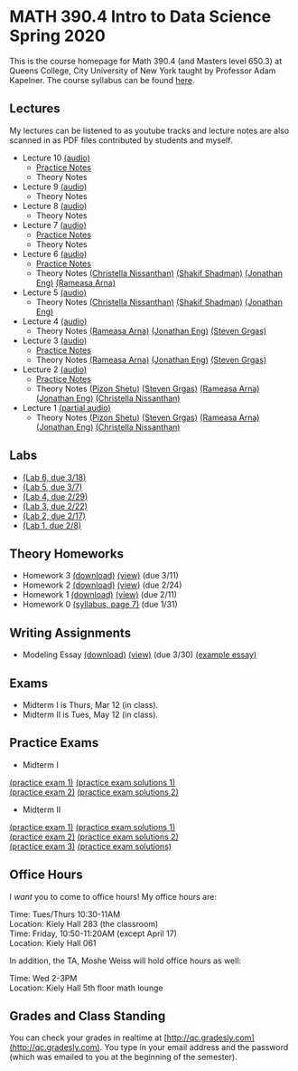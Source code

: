 # MATH 390.4 Intro to Data Science Spring 2020

This is the course homepage for Math 390.4 (and Masters level 650.3) at Queens College, City University of New York taught by Professor Adam Kapelner. The course syllabus can be found [here](https://github.com/kapelner/QC_Math_390.4_Spring_2020/blob/master/syllabus/syllabus.pdf).

## Lectures

My lectures can be listened to as youtube tracks and lecture notes are also scanned in as PDF files contributed by students and myself.

<!-- 
* Lecture 26 [(audio)](https://youtu.be/)
  - [Practice Notes](https://github.com/kapelner/QC_Math_390.4_Spring_2020/blob/master/practice_lectures/lec14.Rmd)
  - Theory Notes [(Prof)](https://github.com/kapelner/QC_Math_390.4_Spring_2020/blob/master/lectures/lec26kap.pdf)
* Lecture 25 [(audio)](https://youtu.be/)
  - Theory Notes [(Prof)](https://github.com/kapelner/QC_Math_390.4_Spring_2020/blob/master/lectures/lec25kap.pdf)
* Lecture 24 [(audio)](https://youtu.be/)
  - [Practice Notes](https://github.com/kapelner/QC_Math_390.4_Spring_2020/blob/master/practice_lectures/lec13.Rmd) 
  - Theory Notes [(Prof)](https://github.com/kapelner/QC_Math_390.4_Spring_2020/blob/master/lectures/lec24kap.pdf) 
* Lecture 23 [(audio)](https://youtu.be/)
  - Theory Notes [(Prof)](https://github.com/kapelner/QC_Math_390.4_Spring_2020/blob/master/lectures/lec23kap.pdf)
* Lecture 22 [(audio)](https://youtu.be/)
  - [Practice Notes](https://github.com/kapelner/QC_Math_390.4_Spring_2020/blob/master/practice_lectures/lec12.Rmd)
  - Theory Notes [(Jan Bazant)](https://github.com/kapelner/QC_Math_390.4_Spring_2020/blob/master/lectures/lec22bazant.pdf) [(Prof)](https://github.com/kapelner/QC_Math_390.4_Spring_2020/blob/master/lectures/lec22kap.pdf)
* Lecture 21 [(audio)](https://youtu.be/) 
  - Theory Notes [(Jan Bazant)](https://github.com/kapelner/QC_Math_390.4_Spring_2020/blob/master/lectures/lec21bazant.pdf) [(Prof)](https://github.com/kapelner/QC_Math_390.4_Spring_2020/blob/master/lectures/lec21kap.pdf)
* Lecture 20
  - [Practice Notes](https://github.com/kapelner/QC_Math_390.4_Spring_2020/blob/master/practice_lectures/lec11.Rmd) 
  - Theory Notes [(Prof)](https://github.com/kapelner/QC_Math_390.4_Spring_2020/blob/master/lectures/lec20kap.pdf)
* Lecture 19 [(audio)](https://youtu.be/)
  - [Practice Notes](https://github.com/kapelner/QC_Math_390.4_Spring_2020/blob/master/practice_lectures/lec10.Rmd) 
  - Theory Notes [(Prof)](https://github.com/kapelner/QC_Math_390.4_Spring_2020/blob/master/lectures/lec19kap.pdf)
* Lecture 18 [(audio)](https://youtu.be/)
  - Theory Notes [(Prof)](https://github.com/kapelner/QC_Math_390.4_Spring_2020/blob/master/lectures/lec18kap.pdf)
* Lecture 17 [(audio)](https://youtu.be/)
  - Theory Notes [(Prof)](https://github.com/kapelner/QC_Math_390.4_Spring_2020/blob/master/lectures/lec17kap.pdf)
* Lecture 16 [(audio)](https://youtu.be/)
  - [Practice Notes](https://github.com/kapelner/QC_Math_390.4_Spring_2020/blob/master/practice_lectures/lec09.Rmd) 
  - Theory Notes [(Prof)](https://github.com/kapelner/QC_Math_390.4_Spring_2020/blob/master/lectures/lec16kap.pdf)
* Lecture 15 [(audio)](https://youtu.be/)
* Lecture 14 [(audio)](https://youtu.be/)
  - [Practice Notes](https://github.com/kapelner/QC_Math_390.4_Spring_2020/blob/master/practice_lectures/lec08.Rmd) 
* Lecture 13 [(audio)](https://youtu.be/)
  - [Practice Notes](https://github.com/kapelner/QC_Math_390.4_Spring_2020/blob/master/practice_lectures/lec07.Rmd)
  - Theory Notes [(Prof)](https://github.com/kapelner/QC_Math_390.4_Spring_2020/blob/master/lectures/lec13kap.pdf)
* Lecture 12 [(audio)](https://youtu.be/)
  - Theory Notes [(Prof)](https://github.com/kapelner/QC_Math_390.4_Spring_2020/blob/master/lectures/lec12kap.pdf)
* Lecture 11 [(audio)](https://youtu.be/e1WW-kl1m7I)
  - Theory Notes [(Prof)](https://github.com/kapelner/QC_Math_390.4_Spring_2020/blob/master/lectures/lec11kap.pdf) -->
* Lecture 10 [(audio)](https://youtu.be/)
  - [Practice Notes](https://github.com/kapelner/QC_Math_390.4_Spring_2020/blob/master/practice_lectures/lec05.Rmd) 
  - Theory Notes
* Lecture 9 [(audio)](https://youtu.be/)
  - Theory Notes
* Lecture 8 [(audio)](https://youtu.be/) 
  - Theory Notes
* Lecture 7 [(audio)](https://youtu.be/VwDSYOSSlak)
  - [Practice Notes](https://github.com/kapelner/QC_Math_390.4_Spring_2020/blob/master/practice_lectures/lec04.Rmd) 
  - Theory Notes
* Lecture 6 [(audio)](https://youtu.be/s1d42HsjqjQ)
  - [Practice Notes](https://github.com/kapelner/QC_Math_390.4_Spring_2020/blob/master/practice_lectures/lec03.Rmd) 
  - Theory Notes [(Christella Nissanthan)](https://github.com/kapelner/QC_Math_390.4_Spring_2020/blob/master/lectures/lec06nissanthan.pdf) [(Shakif Shadman)](https://github.com/kapelner/QC_Math_390.4_Spring_2020/blob/master/lectures/lec06shadman.pdf) [(Jonathan Eng)](https://github.com/kapelner/QC_Math_390.4_Spring_2020/blob/master/lectures/lec06eng.pdf) [(Rameasa Arna)](https://github.com/kapelner/QC_Math_390.4_Spring_2020/blob/master/lectures/lec06arna.pdf)
* Lecture 5 [(audio)](https://youtu.be/zbxScB13X5A)
  - Theory Notes [(Christella Nissanthan)](https://github.com/kapelner/QC_Math_390.4_Spring_2020/blob/master/lectures/lec05nissanthan.pdf) [(Shakif Shadman)](https://github.com/kapelner/QC_Math_390.4_Spring_2020/blob/master/lectures/lec05shadman.pdf) [(Jonathan Eng)](https://github.com/kapelner/QC_Math_390.4_Spring_2020/blob/master/lectures/lec05eng.pdf)
* Lecture 4 [(audio)](https://youtu.be/2tGtJllBnYg)
  - Theory Notes [(Rameasa Arna)](https://github.com/kapelner/QC_Math_390.4_Spring_2020/blob/master/lectures/lec04arna.pdf) [(Jonathan Eng)](https://github.com/kapelner/QC_Math_390.4_Spring_2020/blob/master/lectures/lec04eng.pdf) [(Steven Grgas)](https://github.com/kapelner/QC_Math_390.4_Spring_2020/blob/master/lectures/lec04grgas.pdf) 
* Lecture 3 [(audio)](https://youtu.be/TvdV8SLcICs)
  - [Practice Notes](https://github.com/kapelner/QC_Math_390.4_Spring_2020/blob/master/practice_lectures/lec02.Rmd)
  - Theory Notes [(Rameasa Arna)](https://github.com/kapelner/QC_Math_390.4_Spring_2020/blob/master/lectures/lec03arna.pdf) [(Jonathan Eng)](https://github.com/kapelner/QC_Math_390.4_Spring_2020/blob/master/lectures/lec03eng.pdf) [(Steven Grgas)](https://github.com/kapelner/QC_Math_390.4_Spring_2020/blob/master/lectures/lec03grgas.pdf) 
* Lecture 2 [(audio)](https://youtu.be/cUHxlgIZ5tQ)
  - [Practice Notes](https://github.com/kapelner/QC_Math_390.4_Spring_2020/blob/master/practice_lectures/lec01.Rmd)
  - Theory Notes [(Pizon Shetu)](https://github.com/kapelner/QC_Math_390.4_Spring_2020/blob/master/lectures/lec02shetu.pdf) [(Steven Grgas)](https://github.com/kapelner/QC_Math_390.4_Spring_2020/blob/master/lectures/lec02grgas.pdf) [(Rameasa Arna)](https://github.com/kapelner/QC_Math_390.4_Spring_2020/blob/master/lectures/lec02arna.pdf) [(Jonathan Eng)](https://github.com/kapelner/QC_Math_390.4_Spring_2020/blob/master/lectures/lec02eng.pdf) [(Christella Nissanthan)](https://github.com/kapelner/QC_Math_390.4_Spring_2020/blob/master/lectures/lec02nissanthan.pdf) 
* Lecture 1 [(partial audio)](https://youtu.be/9cQ8NU-wKgU) 
  - Theory Notes [(Pizon Shetu)](https://github.com/kapelner/QC_Math_390.4_Spring_2020/blob/master/lectures/lec01shetu.pdf) [(Steven Grgas)](https://github.com/kapelner/QC_Math_390.4_Spring_2020/blob/master/lectures/lec01grgas.pdf) [(Rameasa Arna)](https://github.com/kapelner/QC_Math_390.4_Spring_2020/blob/master/lectures/lec01arna.pdf) [(Jonathan Eng)](https://github.com/kapelner/QC_Math_390.4_Spring_2020/blob/master/lectures/lec01eng.pdf) [(Christella Nissanthan)](https://github.com/kapelner/QC_Math_390.4_Spring_2020/blob/master/lectures/lec01nissanthan.pdf)

## Labs

<!--
* [(Lab 10, due 5/12)](https://github.com/kapelner/QC_Math_390.4_Spring_2020/blob/master/labs/lab09.Rmd)
* [(Lab 9, due 4/14)](https://github.com/kapelner/QC_Math_390.4_Spring_2020/blob/master/labs/lab09.Rmd)
* [(Lab 8, due 4/07)](https://github.com/kapelner/QC_Math_390.4_Spring_2020/blob/master/labs/lab08.Rmd)
* [(Lab 7, due 3/31)](https://github.com/kapelner/QC_Math_390.4_Spring_2020/blob/master/labs/lab07.Rmd)-->
* [(Lab 6, due 3/18)](https://github.com/kapelner/QC_Math_390.4_Spring_2020/blob/master/labs/lab06.Rmd)
* [(Lab 5, due 3/7)](https://github.com/kapelner/QC_Math_390.4_Spring_2020/blob/master/labs/lab05.Rmd)
* [(Lab 4, due 2/29)](https://github.com/kapelner/QC_Math_390.4_Spring_2020/blob/master/labs/lab04.Rmd)
* [(Lab 3, due 2/22)](https://github.com/kapelner/QC_Math_390.4_Spring_2020/blob/master/labs/lab03.Rmd)
* [(Lab 2, due 2/17)](https://github.com/kapelner/QC_Math_390.4_Spring_2020/blob/master/labs/lab02.Rmd)
* [(Lab 1, due 2/8)](https://github.com/kapelner/QC_Math_390.4_Spring_2020/blob/master/labs/lab01.Rmd)

## Theory Homeworks

<!--
* Homework 6t [(download)](https://github.com/kapelner/QC_Math_390.4_Spring_2020/blob/master/homeworks/hw05/hw05t.pdf?raw=true) [(view)](https://github.com/kapelner/QC_Math_390.4_Spring_2020/blob/master/homeworks/hw05/hw05t.pdf) (due 5/18)
* Homework 5t [(download)](https://github.com/kapelner/QC_Math_390.4_Spring_2020/blob/master/homeworks/hw05/hw05t.pdf?raw=true) [(view)](https://github.com/kapelner/QC_Math_390.4_Spring_2020/blob/master/homeworks/hw05/hw05t.pdf) (due 4/18)
* Homework 4t [(download)](https://github.com/kapelner/QC_Math_390.4_Spring_2020/blob/master/homeworks/hw04/hw04t.pdf?raw=true) [(view)](https://github.com/kapelner/QC_Math_390.4_Spring_2020/blob/master/homeworks/hw04/hw04t.pdf) (due 4/7)-->
* Homework 3 [(download)](https://github.com/kapelner/QC_Math_390.4_Spring_2020/blob/master/homeworks/hw03/hw03t.pdf?raw=true) [(view)](https://github.com/kapelner/QC_Math_390.4_Spring_2020/blob/master/homeworks/hw03/hw03t.pdf) (due 3/11)
* Homework 2 [(download)](https://github.com/kapelner/QC_Math_390.4_Spring_2020/blob/master/homeworks/hw02/hw02t.pdf?raw=true) [(view)](https://github.com/kapelner/QC_Math_390.4_Spring_2020/blob/master/homeworks/hw02/hw02t.pdf) (due 2/24)
* Homework 1 [(download)](https://github.com/kapelner/QC_Math_390.4_Spring_2020/blob/master/homeworks/hw01/hw01t.pdf?raw=true) [(view)](https://github.com/kapelner/QC_Math_390.4_Spring_2020/blob/master/homeworks/hw01/hw01t.pdf) (due 2/11)
* Homework 0 [(syllabus, page 7)](https://github.com/kapelner/QC_Math_390.4_Spring_2020/blob/master/syllabus/syllabus.pdf?raw=true) (due 1/31)

## Writing Assignments
<!--
* Final Project [(download)](https://github.com/kapelner/QC_Math_390.4_Spring_2020/blob/master/writing_assignments/final_project.pdf?raw=true) [(view)](https://github.com/kapelner/QC_Math_390.4_Spring_2020/blob/master/writing_assignments/final_project.pdf) (due 5/23 by email)-->
* Modeling Essay [(download)](https://github.com/kapelner/QC_Math_390.4_Spring_2020/blob/master/writing_assignments/modeling_essay.pdf?raw=true) [(view)](https://github.com/kapelner/QC_Math_390.4_Spring_2020/blob/master/writing_assignments/modeling_essay.pdf) (due 3/30) [(example essay)](https://github.com/kapelner/QC_Math_390.4_Spring_2020/blob/master/writing_assignments/modeling_essay_example.pdf)


## Exams

* Midterm I is Thurs, Mar 12 (in class). 
* Midterm II is Tues, May 12 (in class).


## Practice Exams

* Midterm I

[(practice exam 1)](https://github.com/kapelner/QC_Math_390.4_Spring_2019/blob/master/exams/midterm1/midterm1.pdf) [(practice exam solutions 1)](https://github.com/kapelner/QC_Math_390.4_Spring_2019/blob/master/exams/midterm1/midterm1_solutions.pdf)\
[(practice exam 2)](https://github.com/kapelner/QC_Math_390.4_Spring_2018/blob/master/exams/midterm1/midterm1.pdf) [(practice exam solutions 2)](https://github.com/kapelner/QC_Math_390.4_Spring_2018/blob/master/exams/midterm1/midterm1_solutions.pdf)

* Midterm II

[(practice exam 1)](https://github.com/kapelner/QC_Math_390.4_Spring_2019/blob/master/exams/midterm2/midterm2.pdf) [(practice exam solutions 1)](https://github.com/kapelner/QC_Math_390.4_Spring_2019/blob/master/exams/midterm2/midterm2_solutions.pdf)\
[(practice exam 2)](https://github.com/kapelner/QC_Math_390.4_Spring_2018/blob/master/exams/midterm2/midterm2.pdf) [(practice exam solutions 2)](https://github.com/kapelner/QC_Math_390.4_Spring_2018/blob/master/exams/midterm2/midterm2_solutions.pdf)\
[(practice exam 3)](https://github.com/kapelner/QC_Math_390.4_Spring_2018/blob/master/exams/final/final.pdf) [(practice exam solutions)](https://github.com/kapelner/QC_Math_390.4_Spring_2018/blob/master/exams/final/final_solutions.pdf)

## Office Hours

I *want* you to come to office hours! My office hours are:

Time: Tues/Thurs 10:30-11AM\
Location: Kiely Hall 283 (the classroom)\
Time: Friday, 10:50-11:20AM (except April 17)\
Location: Kiely Hall 061

In addition, the TA, Moshe Weiss will hold office hours as well:

Time: Wed 2-3PM\
Location: Kiely Hall 5th floor math lounge

## Grades and Class Standing

You can check your grades in realtime at [http://qc.gradesly.com](http://qc.gradesly.com). You type in your email address and the password (which was emailed to you at the beginning of the semester).